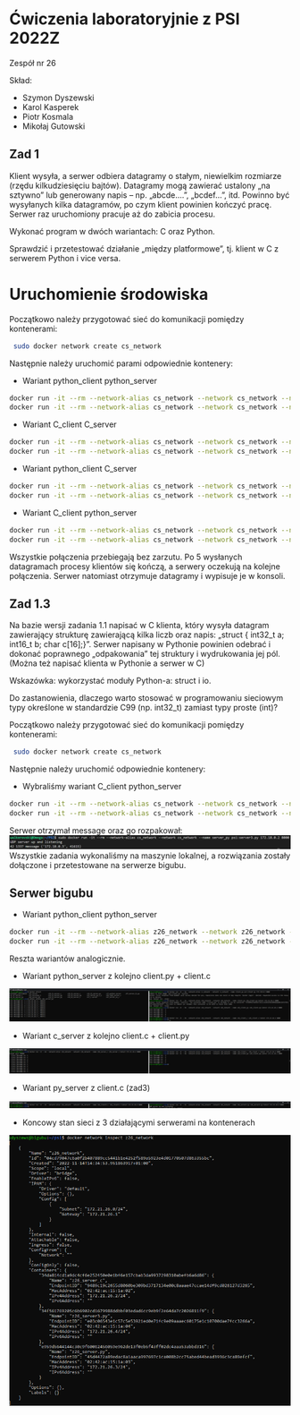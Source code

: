 # Ćwiczenia laboratoryjnie z PSI 2022Z

Zespół nr 26

Skład:
- Szymon Dyszewski
- Karol Kasperek
- Piotr Kosmala
- Mikołaj Gutowski
## Zad 1
Klient wysyła, a serwer odbiera datagramy o stałym, niewielkim rozmiarze (rzędu kilkudziesięciu bajtów).
Datagramy mogą zawierać ustalony „na sztywno” lub generowany napis – np. „abcde….”, „bcdef...”, itd. 
Powinno być wysyłanych kilka datagramów, po czym klient powinien kończyć pracę. 
Serwer raz uruchomiony pracuje aż do zabicia procesu.

Wykonać program w dwóch wariantach: C oraz Python.

Sprawdzić i przetestować działanie „między platformowe”, tj. klient w C z serwerem Python i vice versa.

# Uruchomienie środowiska
Początkowo należy przygotować sieć do komunikacji pomiędzy kontenerami:
```sh
 sudo docker network create cs_network
```
Następnie należy uruchomić parami odpowiednie kontenery:
- Wariant python_client python_server
```sh
docker run -it --rm --network-alias cs_network --network cs_network --name client_py psi:client.py 172.18.0.2 8000
docker run -it --rm --network-alias cs_network --network cs_network --name server_py psi:server.py 172.18.0.2 8000
```
- Wariant C_client C_server
```sh
docker run -it --rm --network-alias cs_network --network cs_network --name client_c psi:client.c 172.18.0.2 8000
docker run -it --rm --network-alias cs_network --network cs_network --name server_c psi:server.c 172.18.0.2 8000
```
- Wariant python_client C_server
```sh
docker run -it --rm --network-alias cs_network --network cs_network --name client_py psi:client.py 172.18.0.2 8000
docker run -it --rm --network-alias cs_network --network cs_network --name server_c psi:server.c 172.18.0.2 8000
```
- Wariant C_client python_server
```sh
docker run -it --rm --network-alias cs_network --network cs_network --name client_c psi:client.c 172.18.0.2 8000
docker run -it --rm --network-alias cs_network --network cs_network --name server_py psi:server.py 172.18.0.2 8000
```
Wszystkie połączenia przebiegają bez zarzutu. Po 5 wysłanych datagramach procesy klientów się kończą, a serwery
oczekują na kolejne połączenia. Serwer natomiast otrzymuje datagramy i wypisuje je w konsoli.

## Zad 1.3

Na bazie wersji zadania 1.1 napisać w C klienta, który wysyła datagram zawierający strukturę
zawierającą kilka liczb oraz napis: „struct { int32_t a; int16_t b; char c[16];}”. Serwer napisany w
Pythonie powinien odebrać i dokonać poprawnego „odpakowania” tej struktury i wydrukowania jej
pól. (Można też napisać klienta w Pythonie a serwer w C)

Wskazówka: wykorzystać moduły Python-a: struct i io.

Do zastanowienia, dlaczego warto stosować w programowaniu sieciowym typy określone w
standardzie C99 (np. int32_t) zamiast typy proste (int)?

Początkowo należy przygotować sieć do komunikacji pomiędzy kontenerami:
```sh
 sudo docker network create cs_network
```
Następnie należy uruchomić odpowiednie kontenery:
- Wybraliśmy wariant C_client python_server
```sh
docker run -it --rm --network-alias cs_network --network cs_network --name client_c psi:client3.c 172.18.0.2 8000
docker run -it --rm --network-alias cs_network --network cs_network --name server_py psi:server3.py 172.18.0.2 8000
```
Serwer otrzymał message oraz go rozpakował:
![](images/Server_log.png)
Wszystkie zadania wykonaliśmy na maszynie lokalnej, a rozwiązania zostały dołączone i przetestowane na serwerze bigubu.
## Serwer bigubu
- Wariant python_client python_server
```sh
docker run -it --rm --network-alias z26_network --network z26_network --name z26_client.py z26_client3.py 172.21.26.4 8000
docker run -it --rm --network-alias z26_network --network z26_network --name z26_server.py z26_server3.py 172.21.26.4 8000
```
Reszta wariantów analogicznie.
- Wariant python_server z kolejno client.py + client.c

![Alt text](images/C_Py.png)
- Wariant c_server z kolejno client.c + client.py

![Alt text](images/Py_C.png)
- Wariant py_server z client.c (zad3)

![Alt text](images/Zad3.png)
- Koncowy stan sieci z 3 działającymi serwerami na kontenerach

![Alt text](images/Stan_sieci.png)